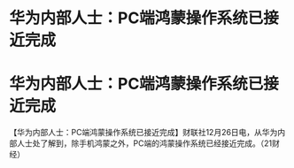 # 华为内部人士：PC端鸿蒙操作系统已接近完成

# 华为内部人士：PC端鸿蒙操作系统已接近完成

【华为内部人士：PC端鸿蒙操作系统已接近完成】财联社12月26日电，从华为内部人士处了解到，除手机鸿蒙之外，PC端的鸿蒙操作系统已经接近完成。（21财经）

